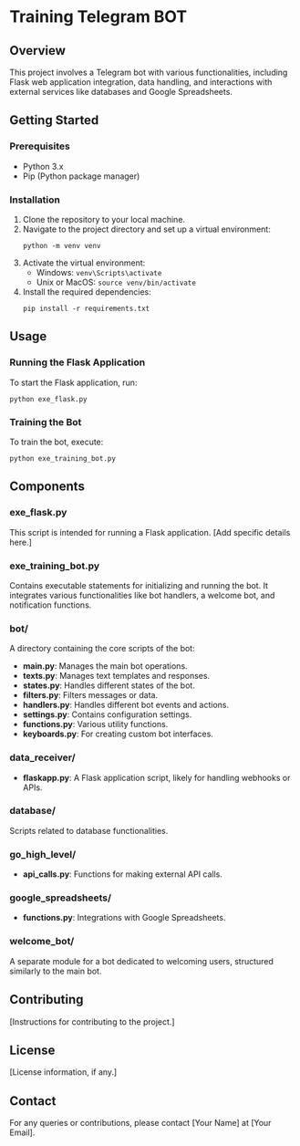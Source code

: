 
# Training Telegram BOT

## Overview
This project involves a Telegram bot with various functionalities, including Flask web application integration, data handling, and interactions with external services like databases and Google Spreadsheets.

## Getting Started
### Prerequisites
- Python 3.x
- Pip (Python package manager)

### Installation
1. Clone the repository to your local machine.
2. Navigate to the project directory and set up a virtual environment:
   ```
   python -m venv venv
   ```
3. Activate the virtual environment:
   - Windows: `venv\Scripts\activate`
   - Unix or MacOS: `source venv/bin/activate`
4. Install the required dependencies:
   ```
   pip install -r requirements.txt
   ```

## Usage
### Running the Flask Application
To start the Flask application, run:
```
python exe_flask.py
```

### Training the Bot
To train the bot, execute:
```
python exe_training_bot.py
```

## Components
### exe_flask.py
This script is intended for running a Flask application. [Add specific details here.]

### exe_training_bot.py
Contains executable statements for initializing and running the bot. It integrates various functionalities like bot handlers, a welcome bot, and notification functions.

### bot/
A directory containing the core scripts of the bot:
- **main.py**: Manages the main bot operations.
- **texts.py**: Manages text templates and responses.
- **states.py**: Handles different states of the bot.
- **filters.py**: Filters messages or data.
- **handlers.py**: Handles different bot events and actions.
- **settings.py**: Contains configuration settings.
- **functions.py**: Various utility functions.
- **keyboards.py**: For creating custom bot interfaces.

### data_receiver/
- **flaskapp.py**: A Flask application script, likely for handling webhooks or APIs.

### database/
Scripts related to database functionalities.

### go_high_level/
- **api_calls.py**: Functions for making external API calls.

### google_spreadsheets/
- **functions.py**: Integrations with Google Spreadsheets.

### welcome_bot/
A separate module for a bot dedicated to welcoming users, structured similarly to the main bot.

## Contributing
[Instructions for contributing to the project.]

## License
[License information, if any.]

## Contact
For any queries or contributions, please contact [Your Name] at [Your Email].
